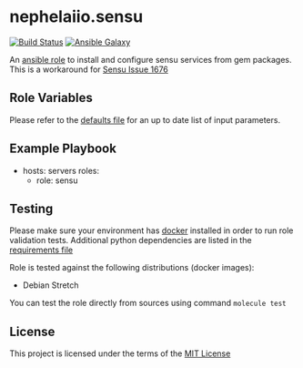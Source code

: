 # nephelaiio.sensu

[![Build Status](https://travis-ci.org/nephelaiio/ansible-role-sensu.svg?branch=master)](https://travis-ci.org/nephelaiio/ansible-role-sensu)
[![Ansible Galaxy](http://img.shields.io/badge/ansible--galaxy-systemd--service-blue.svg)](https://galaxy.ansible.com/nephelaiio/sensu/)

An [ansible role](https://galaxy.ansible.com/nephelaiio/sensu) to install and configure sensu services from gem packages. This is a workaround for [Sensu Issue 1676](https://github.com/sensu/sensu/issues/1676)

## Role Variables

Please refer to the [defaults file](/defaults/main.yml) for an up to date list of input parameters.

## Example Playbook

- hosts: servers
  roles:
     - role: sensu


## Testing

Please make sure your environment has [docker](https://www.docker.com) installed in order to run role validation tests. Additional python dependencies are listed in the [requirements file](/requirements.txt)

Role is tested against the following distributions (docker images):
  * Debian Stretch

You can test the role directly from sources using command ` molecule test `

## License

This project is licensed under the terms of the [MIT License](/LICENSE)
